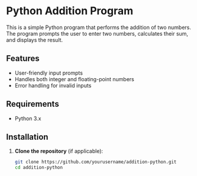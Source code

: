 # Python Addition Program

This is a simple Python program that performs the addition of two numbers. The program prompts the user to enter two numbers, calculates their sum, and displays the result.

## Features

- User-friendly input prompts
- Handles both integer and floating-point numbers
- Error handling for invalid inputs

## Requirements

- Python 3.x

## Installation

1. **Clone the repository** (if applicable):
   ```bash
   git clone https://github.com/yourusername/addition-python.git
   cd addition-python